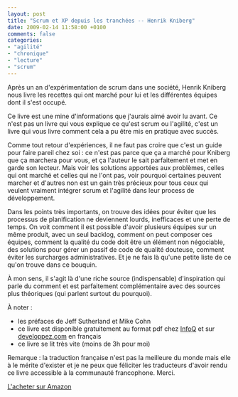 ```yaml
---
layout: post
title: "Scrum et XP depuis les tranchées -- Henrik Kniberg"
date: 2009-02-14 11:58:00 +0100
comments: false
categories: 
- "agilité"
- "chronique"
- "lecture"
- "scrum"
---
```

Après un an d'expérimentation de scrum dans une société, Henrik Kniberg nous livre les recettes qui ont marché pour lui et les différentes équipes dont il s'est occupé.

Ce livre est une mine d'informations que j'aurais aimé avoir lu avant. Ce n'est pas un livre qui vous explique ce qu'est scrum ou l'agilité, c'est un livre qui vous livre comment cela a pu être mis en pratique avec succès.


Comme tout retour d'expériences, il ne faut pas croire que c'est un guide pour faire pareil chez soi : ce n'est pas parce que ça a marché pour Kniberg que ça marchera pour vous, et ça l'auteur le sait parfaitement et met en garde son lecteur. Mais voir les solutions apportées aux problèmes, celles qui ont marché et celles qui ne l'ont pas, voir pourquoi certaines peuvent marcher et d'autres non est un gain très précieux pour tous ceux qui veulent vraiment intégrer scrum et l'agilité dans leur process de développement.

Dans les points très importants, on trouve des idées pour éviter que les processus de planification ne deviennent lourds, inefficaces et une perte de temps. On voit comment il est possible d'avoir plusieurs équipes sur un même produit, avec un seul backlog, comment on peut composer ces équipes, comment la qualité du code doit être un élément non négociable, des solutions pour gérer un passif de code de qualité douteuse, comment éviter les surcharges administratives. Et je ne fais là qu'une petite liste de ce qu'on trouve dans ce bouquin.


À mon sens, il s'agit là d'une riche source (indispensable) d'inspiration qui parle du comment et est parfaitement complémentaire avec des sources plus théoriques (qui parlent surtout du pourquoi).


À noter :

* les préfaces de Jeff Sutherland et Mike Cohn
* ce livre est disponible gratuitement au format pdf chez [InfoQ](http://www.infoq.com/minibooks/scrum-xp-from-the-trenches) et sur [developpez.com](http://henrik-kniberg.developpez.com/livre/scrum-xp/) en français
* ce livre se lit très vite (moins de 3h pour moi)

Remarque : la traduction française n'est pas la meilleure du monde mais elle à le mérite d'exister et je ne peux que féliciter les traducteurs d'avoir rendu ce livre accessible à la communauté francophone. Merci.

[L'acheter sur Amazon](http://www.amazon.fr/gp/product/1430322640?ie=UTF8&tag=monbloamoique-21&linkCode=as2&camp=1642&creative=19458&creativeASIN=1430322640)


